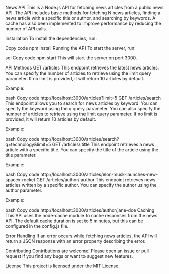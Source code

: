 News API
This is a Node.js API for fetching news articles from a public news API. The API includes basic methods for fetching N news articles, finding a news article with a specific title or author, and searching by keywords. A cache has also been implemented to improve performance by reducing the number of API calls.

Installation
To install the dependencies, run:

Copy code
npm install
Running the API
To start the server, run:

sql
Copy code
npm start
This will start the server on port 3000.

API Methods
GET /articles
This endpoint retrieves the latest news articles. You can specify the number of articles to retrieve using the limit query parameter. If no limit is provided, it will return 10 articles by default.

Example:

bash
Copy code
http://localhost:3000/articles?limit=5
GET /articles/search
This endpoint allows you to search for news articles by keyword. You can specify the keyword using the q query parameter. You can also specify the number of articles to retrieve using the limit query parameter. If no limit is provided, it will return 10 articles by default.

Example:

bash
Copy code
http://localhost:3000/articles/search?q=technology&limit=5
GET /articles/:title
This endpoint retrieves a news article with a specific title. You can specify the title of the article using the title parameter.

Example:

bash
Copy code
http://localhost:3000/articles/elon-musk-launches-new-spacex-rocket
GET /articles/author/:author
This endpoint retrieves news articles written by a specific author. You can specify the author using the author parameter.

Example:

bash
Copy code
http://localhost:3000/articles/author/jane-doe
Caching
This API uses the node-cache module to cache responses from the news API. The default cache duration is set to 5 minutes, but this can be configured in the config.js file.

Error Handling
If an error occurs while fetching news articles, the API will return a JSON response with an error property describing the error.

Contributing
Contributions are welcome! Please open an issue or pull request if you find any bugs or want to suggest new features.

License
This project is licensed under the MIT License.
